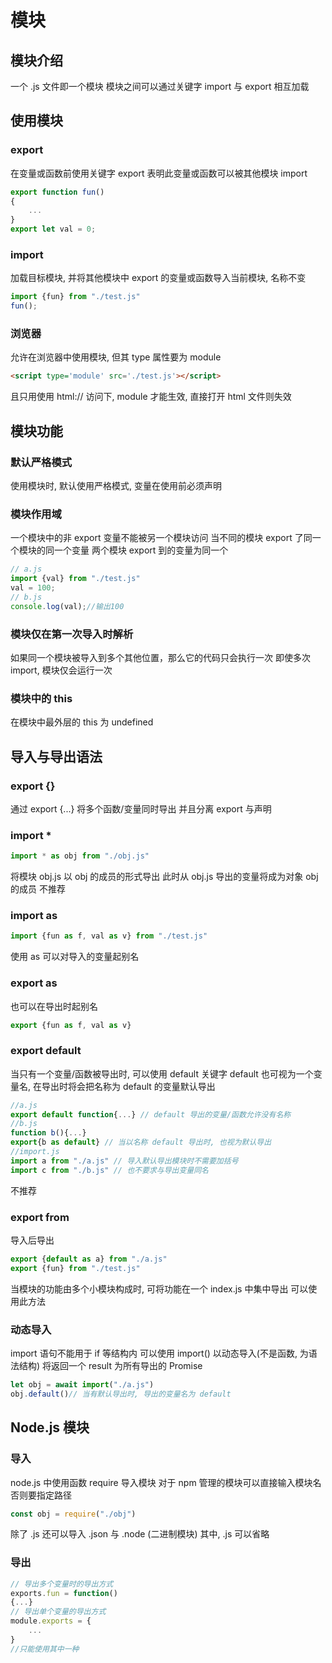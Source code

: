 # 模块
## 模块介绍
一个 .js 文件即一个模块
模块之间可以通过关键字 import 与 export 相互加载
## 使用模块
### export
在变量或函数前使用关键字 export
表明此变量或函数可以被其他模块 import
```js
export function fun()
{
    ...
}
export let val = 0; 
```
### import
加载目标模块, 并将其他模块中 export 的变量或函数导入当前模块, 名称不变
```js
import {fun} from "./test.js"
fun();
```
### 浏览器
允许在浏览器中使用模块, 但其 type 属性要为 module
```html
<script type='module' src='./test.js'></script>
``` 
且只用使用 html:// 访问下, module 才能生效, 直接打开 html 文件则失效
## 模块功能
### 默认严格模式
使用模块时, 默认使用严格模式, 变量在使用前必须声明
### 模块作用域
一个模块中的非 export 变量不能被另一个模块访问
当不同的模块 export 了同一个模块的同一个变量
两个模块 export 到的变量为同一个
```js
// a.js
import {val} from "./test.js"
val = 100;
// b.js
console.log(val);//输出100
```
### 模块仅在第一次导入时解析
如果同一个模块被导入到多个其他位置，那么它的代码只会执行一次
即使多次 import, 模块仅会运行一次
### 模块中的 this
在模块中最外层的 this 为 undefined
## 导入与导出语法
### export {}
通过 export {...}
将多个函数/变量同时导出
并且分离 export 与声明
### import *
```js
import * as obj from "./obj.js"
```
将模块 obj.js 以 obj 的成员的形式导出
此时从 obj.js 导出的变量将成为对象 obj 的成员
不推荐
### import as
```js
import {fun as f, val as v} from "./test.js"
```
使用 as 可以对导入的变量起别名
### export as
也可以在导出时起别名
```js
export {fun as f, val as v}
```
### export default
当只有一个变量/函数被导出时, 可以使用 default 关键字
default 也可视为一个变量名, 在导出时将会把名称为 default 的变量默认导出
```js
//a.js
export default function{...} // default 导出的变量/函数允许没有名称
//b.js
function b(){...}
export{b as default} // 当以名称 default 导出时, 也视为默认导出
//import.js
import a from "./a.js" // 导入默认导出模块时不需要加括号
import c from "./b.js" // 也不要求与导出变量同名
```
不推荐
### export from
导入后导出
```js
export {default as a} from "./a.js"
export {fun} from "./test.js"
```
当模块的功能由多个小模块构成时, 可将功能在一个 index.js 中集中导出
可以使用此方法
### 动态导入
import 语句不能用于 if 等结构内
可以使用 import() 以动态导入(不是函数, 为语法结构)
将返回一个 result 为所有导出的 Promise
```js
let obj = await import("./a.js")
obj.default()// 当有默认导出时, 导出的变量名为 default
```
## Node.js 模块
### 导入
node.js 中使用函数 require 导入模块
对于 npm 管理的模块可以直接输入模块名
否则要指定路径
```js
const obj = require("./obj")
```
除了 .js 还可以导入 .json 与 .node (二进制模块)
其中, .js 可以省略
### 导出
```js
// 导出多个变量时的导出方式
exports.fun = function()
{...}
// 导出单个变量的导出方式
module.exports = {
    ...
}
//只能使用其中一种
```